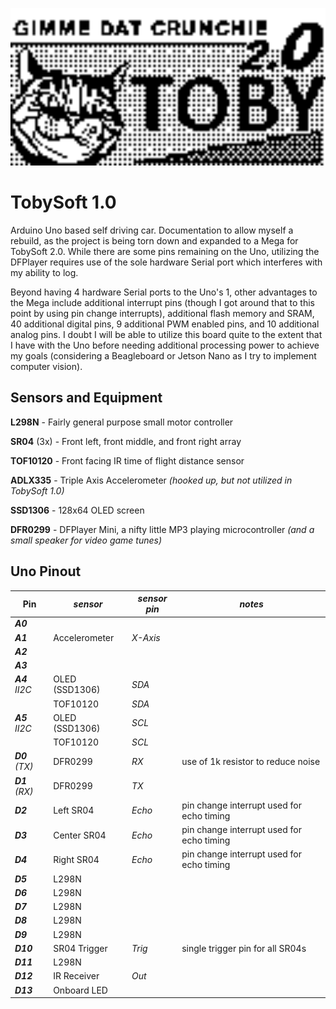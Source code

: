 [<img src="https://raw.githubusercontent.com/simplegr33n/RoboDuino/master/_assets/tobylogo2.bmp" width="600">](https://github.com/simplegr33n/RoboDuino/tree/master/TobySoft_1)

# TobySoft 1.0

Arduino Uno based self driving car. Documentation to allow myself a rebuild, as the project is being torn down and expanded to a Mega for TobySoft 2.0. While there are some pins remaining on the Uno, utilizing the DFPlayer requires use of the sole hardware Serial port which interferes with my ability to log.

Beyond having 4 hardware Serial ports to the Uno's 1, other advantages to the Mega include additional interrupt pins (though I got around that to this point by using pin change interrupts), additional flash memory and SRAM, 40 additional digital pins, 9 additional PWM enabled pins, and 10 additional analog pins. I doubt I will be able to utilize this board quite to the extent that I have with the Uno before needing additional processing power to achieve my goals (considering a Beagleboard or Jetson Nano as I try to implement computer vision).

## Sensors and Equipment

**L298N** - Fairly general purpose small motor controller

**SR04** (3x) - Front left, front middle, and front right array

**TOF10120** - Front facing IR time of flight distance sensor

**ADLX335** - Triple Axis Accelerometer _(hooked up, but not utilized in TobySoft 1.0)_

**SSD1306** - 128x64 OLED screen

**DFR0299** - DFPlayer Mini, a nifty little MP3 playing microcontroller _(and a small speaker for video game tunes)_

## Uno Pinout

| Pin             | _sensor_       | _sensor pin_ | _notes_                                   |
| --------------- | -------------- | ------------ | ----------------------------------------- |
| **_A0_**        |                |              |
| **_A1_**        | Accelerometer  | _X-Axis_     |
| **_A2_**        |                |              |
| **_A3_**        |                |              |
| **_A4_** _II2C_ | OLED (SSD1306) | _SDA_        |
|                 | TOF10120       | _SDA_        |
| **_A5_** _II2C_ | OLED (SSD1306) | _SCL_        |
|                 | TOF10120       | _SCL_        |
| **_D0_** _(TX)_ | DFR0299        | _RX_         | use of 1k resistor to reduce noise        |
| **_D1_** _(RX)_ | DFR0299        | _TX_         |
| **_D2_**        | Left SR04      | _Echo_       | pin change interrupt used for echo timing |
| **_D3_**        | Center SR04    | _Echo_       | pin change interrupt used for echo timing |
| **_D4_**        | Right SR04     | _Echo_       | pin change interrupt used for echo timing |
| **_D5_**        | L298N          |              |
| **_D6_**        | L298N          |              |
| **_D7_**        | L298N          |              |
| **_D8_**        | L298N          |              |
| **_D9_**        | L298N          |              |
| **_D10_**       | SR04 Trigger   | _Trig_       | single trigger pin for all SR04s          |
| **_D11_**       | L298N          |              |
| **_D12_**       | IR Receiver    | _Out_        |
| **_D13_**       | Onboard LED    |              |
